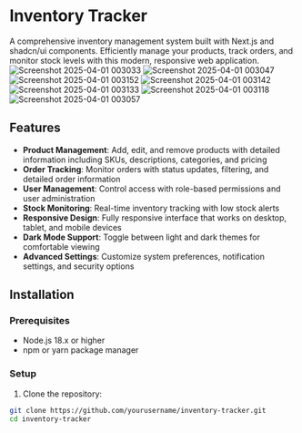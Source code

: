 # Inventory Tracker



A comprehensive inventory management system built with Next.js and shadcn/ui components. Efficiently manage your products, track orders, and monitor stock levels with this modern, responsive web application.
![Screenshot 2025-04-01 003033](https://github.com/user-attachments/assets/85eca69d-9f4a-4e6a-976c-5365fac6c755)
![Screenshot 2025-04-01 003047](https://github.com/user-attachments/assets/1ffc91d9-9859-4e81-b13f-1c254d1ac4be)![Screenshot 2025-04-01 003152](https://github.com/user-attachments/assets/8e3bd63b-3192-48ae-a4c7-e093b7bb56c1)
![Screenshot 2025-04-01 003142](https://github.com/user-attachments/assets/6ab93201-5979-47f3-bf33-b46556bd65ae)
![Screenshot 2025-04-01 003133](https://github.com/user-attachments/assets/66e2f8aa-7acc-4c88-9104-e08071646b5d)
![Screenshot 2025-04-01 003118](https://github.com/user-attachments/assets/ae7d6b77-10a7-4d5e-b89c-f447f763b6cb)
![Screenshot 2025-04-01 003057](https://github.com/user-attachments/assets/7e0bb7b4-c9b0-4457-82c3-9b2848b87649)



## Features

- **Product Management**: Add, edit, and remove products with detailed information including SKUs, descriptions, categories, and pricing
- **Order Tracking**: Monitor orders with status updates, filtering, and detailed order information
- **User Management**: Control access with role-based permissions and user administration
- **Stock Monitoring**: Real-time inventory tracking with low stock alerts
- **Responsive Design**: Fully responsive interface that works on desktop, tablet, and mobile devices
- **Dark Mode Support**: Toggle between light and dark themes for comfortable viewing
- **Advanced Settings**: Customize system preferences, notification settings, and security options

## Installation

### Prerequisites

- Node.js 18.x or higher
- npm or yarn package manager

### Setup

1. Clone the repository:

```bash
git clone https://github.com/yourusername/inventory-tracker.git
cd inventory-tracker

